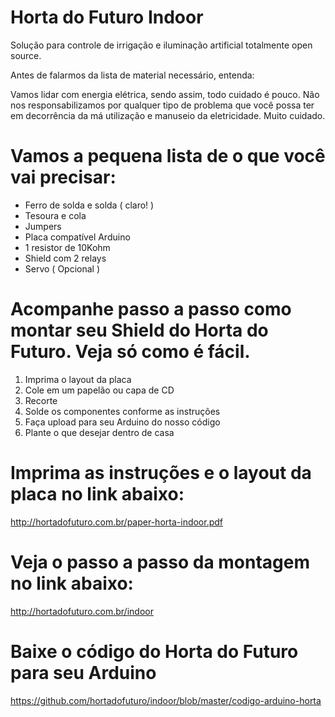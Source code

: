 # Horta do Futuro Indoor
Solução para controle de irrigação e iluminação artificial totalmente open source.

Antes de falarmos da lista de material necessário, entenda:

Vamos lidar com energia elétrica, sendo assim, todo cuidado é pouco. Não nos responsabilizamos por qualquer tipo de problema que você possa ter em decorrência da má utilização e manuseio da eletricidade. Muito cuidado.

# Vamos a pequena lista de o que você vai precisar:

- Ferro de solda e solda ( claro! )
- Tesoura e cola
- Jumpers
- Placa compatível Arduino
- 1 resistor de 10Kohm
- Shield com 2 relays
- Servo ( Opcional )

# Acompanhe passo a passo como montar seu Shield do Horta do Futuro. Veja só como é fácil.

1. Imprima o layout da placa
2. Cole em um papelão ou capa de CD
3. Recorte
4. Solde os componentes conforme as instruções
5. Faça upload para seu Arduino do nosso código
6. Plante o que desejar dentro de casa

# Imprima as instruções e o layout da placa no link abaixo:
http://hortadofuturo.com.br/paper-horta-indoor.pdf

# Veja o passo a passo da montagem no link abaixo:
http://hortadofuturo.com.br/indoor

# Baixe o código do Horta do Futuro para seu Arduino
https://github.com/hortadofuturo/indoor/blob/master/codigo-arduino-horta
